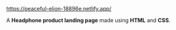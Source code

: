  https://peaceful-elion-18896e.netlify.app/
<p>A <b>Headphone product landing page</b> made using <b>HTML</b> and <b>CSS</b>.</p>

